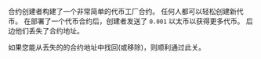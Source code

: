 合约创建者构建了一个非常简单的代币工厂合约。 任何人都可以轻松创建新代币。 在部署了一个代币合约后，创建者发送了 `0.001` 以太币以获得更多代币。 后边他们丢失了合约地址。 

如果您能从丢失的的合约地址中找回(或移除)，则顺利通过此关。
